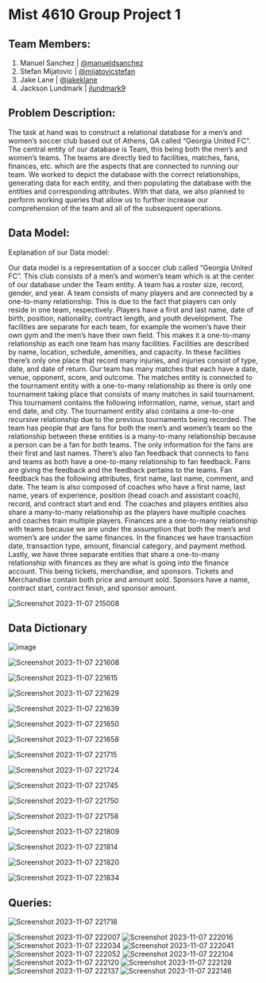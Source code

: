 # Mist 4610 Group Project 1

## Team Members:

1. Manuel Sanchez | [@manueldsanchez](https://www.github.com/manueldsanchez)
2. Stefan Mijatovic | [@mijatovicstefan](https://www.github.com/mijatovicstefan)
3. Jake Lane | [@jakeklane](https://www.github.com/jakeklane)
4. Jackson Lundmark | [jlundmark9](https://www.github.com/jlundmark9)

## Problem Description:
The task at hand was to construct a relational database for a men’s and women’s soccer club based out of Athens, GA called “Georgia United FC”. The central entity of our database is Team, this being both the men’s and women’s teams. The teams are directly tied to facilities, matches, fans, finances, etc. which are the aspects that are connected to running our team. We worked to depict the database with the correct relationships, generating data for each entity, and then populating the database with the entities and corresponding attributes. With that data, we also planned to perform working queries that allow us to further increase our comprehension of the team and all of the subsequent operations.

## Data Model:
Explanation of our Data model:

Our data model is a representation of a soccer club called “Georgia United FC”. This club consists of a men’s and women’s team which is at the center of our database under the Team entity.  A team has a roster size, record, gender, and year. A team consists of many players and are connected by a one-to-many relationship. This is due to the fact that players can only reside in one team, respectively. Players have a first and last name, date of birth, position, nationality, contract length, and youth development. 
The facilities are separate for each team, for example the women’s have their own gym and the men’s have their own field. This makes it a one-to-many relationship as each one team has many facilities. Facilities are described by name, location, schedule, amenities, and capacity. In these facilities there’s only one place that record many injuries, and injuries consist of type, date, and date of return. 
Our team has many matches that each have a date, venue, opponent, score, and outcome. The matches entity is connected to the tournament entity with a one-to-many relationship as there is only one tournament taking place that consists of many matches in said tournament. This tournament contains the following information, name, venue, start and end date, and city. The tournament entity also contains a one-to-one recursive relationship due to the previous tournaments being recorded.
The team has people that are fans for both the men’s and women’s team so the relationship between these entities is a many-to-many relationship because a person can be a fan for both teams. The only information for the fans are their first and last names. There’s also fan feedback that connects to fans and teams as both have a one-to-many relationship to fan feedback. Fans are giving the feedback and the feedback pertains to the teams. Fan feedback has the following attributes, first name, last name, comment, and date.
The team is also composed of coaches who have a first name, last name, years of experience, position (head coach and assistant coach), record, and contract start and end. The coaches and players entities also share a many-to-many relationship as the players have multiple coaches and coaches train multiple players.
Finances are a one-to-many relationship with teams because we are under the assumption that both the men’s and women’s are under the same finances. In the finances we have transaction date, transaction type, amount, financial category, and payment method. 
Lastly, we have three separate entities that share a one-to-many relationship with finances as they are what is going into the finance account. This being tickets, merchandise, and sponsors. Tickets and Merchandise contain both price and amount sold. Sponsors have a name, contract start, contract finish, and sponsor amount. 

![Screenshot 2023-11-07 215008](https://github.com/ManuelDSanchez/Group_ProjectSQL/assets/148247767/b42eeff3-f28c-433e-987c-09d060b1fbc8)

## Data Dictionary

![image](https://github.com/ManuelDSanchez/Group_ProjectSQL/assets/148247767/55907df4-1114-411d-9fcb-935dceadf9b4)

![Screenshot 2023-11-07 221608](https://github.com/ManuelDSanchez/Group_ProjectSQL/assets/148247767/bbe06d0a-b244-410e-a509-e57c9b5d836f)

![Screenshot 2023-11-07 221615](https://github.com/ManuelDSanchez/Group_ProjectSQL/assets/148247767/5d60f00c-3f42-4125-ab04-b78fed84c4a1)

![Screenshot 2023-11-07 221629](https://github.com/ManuelDSanchez/Group_ProjectSQL/assets/148247767/3f18db9b-ffae-4e9d-9c0b-05a1bed8fbb0)

![Screenshot 2023-11-07 221639](https://github.com/ManuelDSanchez/Group_ProjectSQL/assets/148247767/d4804d64-dbf7-401c-addb-0f65a96109e0)

![Screenshot 2023-11-07 221650](https://github.com/ManuelDSanchez/Group_ProjectSQL/assets/148247767/24d812a6-f907-4c74-aca5-593a85ed3a75)

![Screenshot 2023-11-07 221658](https://github.com/ManuelDSanchez/Group_ProjectSQL/assets/148247767/6dc0dbc4-714f-4e4f-b65b-5801ac4893fa)

![Screenshot 2023-11-07 221715](https://github.com/ManuelDSanchez/Group_ProjectSQL/assets/148247767/653761e0-846e-4aa2-8686-cc487e0ceb25)

![Screenshot 2023-11-07 221724](https://github.com/ManuelDSanchez/Group_ProjectSQL/assets/148247767/4efc4794-f8b6-4ed8-addd-d25193f6721f)

![Screenshot 2023-11-07 221745](https://github.com/ManuelDSanchez/Group_ProjectSQL/assets/148247767/7ed907de-7a2e-4dcf-8b57-f949ea31feb0)

![Screenshot 2023-11-07 221750](https://github.com/ManuelDSanchez/Group_ProjectSQL/assets/148247767/01cd4185-635a-434a-a41c-7bad87fb8756)

![Screenshot 2023-11-07 221758](https://github.com/ManuelDSanchez/Group_ProjectSQL/assets/148247767/adce6419-bd52-4085-8294-cd3f178eecf4)

![Screenshot 2023-11-07 221809](https://github.com/ManuelDSanchez/Group_ProjectSQL/assets/148247767/5da3330c-aade-4fd0-a728-8af97c479c0c)

![Screenshot 2023-11-07 221814](https://github.com/ManuelDSanchez/Group_ProjectSQL/assets/148247767/2e94652e-4f86-48fa-a3df-d6d3c95e3b36)

![Screenshot 2023-11-07 221820](https://github.com/ManuelDSanchez/Group_ProjectSQL/assets/148247767/9e6b27b4-1e2a-4a9b-be65-140c25367484)

![Screenshot 2023-11-07 221834](https://github.com/ManuelDSanchez/Group_ProjectSQL/assets/148247767/59001842-28f6-4903-bb58-47400cf63e9a)


## Queries:
![Screenshot 2023-11-07 221718](https://github.com/ManuelDSanchez/Group_ProjectSQL/assets/148248019/f4b5d809-cead-42f8-a307-a59ec82e5400)

![Screenshot 2023-11-07 222007](https://github.com/ManuelDSanchez/Group_ProjectSQL/assets/148248019/869d03dc-9dc7-487e-a690-0ba6eada0949)
![Screenshot 2023-11-07 222016](https://github.com/ManuelDSanchez/Group_ProjectSQL/assets/148248019/87036ae3-a92a-44cf-98a0-f931255a1d86)
![Screenshot 2023-11-07 222034](https://github.com/ManuelDSanchez/Group_ProjectSQL/assets/148248019/eb4c303a-b15b-4b62-b8fa-fad89d2b6022)
![Screenshot 2023-11-07 222041](https://github.com/ManuelDSanchez/Group_ProjectSQL/assets/148248019/97916fe3-23f3-47ff-b2aa-27f4137fc69b)
![Screenshot 2023-11-07 222052](https://github.com/ManuelDSanchez/Group_ProjectSQL/assets/148248019/e8b95c4d-f674-443e-ad39-7808afb3dddb)
![Screenshot 2023-11-07 222104](https://github.com/ManuelDSanchez/Group_ProjectSQL/assets/148248019/f982d4a1-3320-4acd-a8ef-df62f5673825)
![Screenshot 2023-11-07 222120](https://github.com/ManuelDSanchez/Group_ProjectSQL/assets/148248019/e2b5cd9f-ddd6-42fd-a5a0-4b9132d6d34f)
![Screenshot 2023-11-07 222128](https://github.com/ManuelDSanchez/Group_ProjectSQL/assets/148248019/9c24be6c-e474-4620-874a-04c176707005)
![Screenshot 2023-11-07 222137](https://github.com/ManuelDSanchez/Group_ProjectSQL/assets/148248019/4eb20ea8-e511-45f0-9b06-313661e57838)
![Screenshot 2023-11-07 222146](https://github.com/ManuelDSanchez/Group_ProjectSQL/assets/148248019/f77ca398-85ce-4cab-8b32-cfb84891b690)
